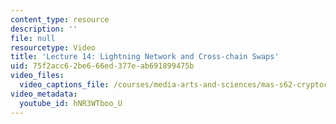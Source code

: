 ```yaml
---
content_type: resource
description: ''
file: null
resourcetype: Video
title: 'Lecture 14: Lightning Network and Cross-chain Swaps'
uid: 75f2acc6-2be6-66ed-377e-ab691899475b
video_files:
  video_captions_file: /courses/media-arts-and-sciences/mas-s62-cryptocurrency-engineering-and-design-spring-2018/lecture-videos/lec14-ightning-network-and-cross-chain-swaps/hNR3WTboo_U.vtt
video_metadata:
  youtube_id: hNR3WTboo_U
---
```

